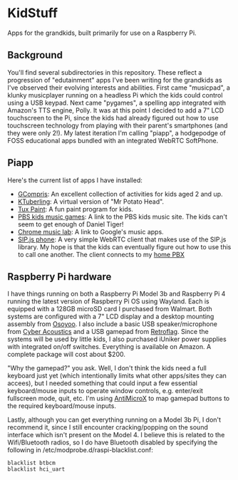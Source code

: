 # KidStuff
Apps for the grandkids, built primarily for use on a Raspberry Pi.

## Background
You'll find several subdirectories in this repository.  These reflect a progression of "edutainment" apps I've been writing for the grandkids as I've observed their evolving interests and abilities.  First came "musicpad", a klunky musicplayer running on a headless Pi which the kids could control using a USB keypad.  Next came "pygames", a spelling app integrated with Amazon's TTS engine, Polly.  It was at this point I decided to add a 7" LCD touchscreen to the Pi, since the kids had already figured out how to use touchscreen technology from playing with their parent's smartphones (and they were only 2!).  My latest iteration I'm calling "piapp", a hodgepodge of FOSS educational apps bundled with an integrated WebRTC SoftPhone.

## Piapp
Here's the current list of apps I have installed:
+ [GCompris](https://www.gcompris.net/): An excellent collection of activities for kids aged 2 and up.
+ [KTuberling](https://apps.kde.org/ktuberling/): A virtual version of "Mr Potato Head".
+ [Tux Paint](https://tuxpaint.org/): A fun paint program for kids.
+ [PBS kids music games](https://pbskids.org/games/music): A link to the PBS kids music site.  The kids can't seem to get enough of Daniel Tiger!
+ [Chrome music lab](https://musiclab.chromeexperiments.com/): A link to Google's music apps.
+ [SIP.js phone](https://sipjs.com/): A very simple WebRTC client that makes use of the SIP.js library.  My hope is that the kids can eventually figure out how to use this to call one another.  The client connects to my [home PBX](https://pbxmyhome.mckblog.net)

## Raspberry Pi hardware
I have things running on both a Raspberry Pi Model 3b and Raspberry Pi 4 running the latest version of Raspberry Pi OS using Wayland.  Each is equipped with a 128GB microSD card I purchased from Walmart. Both systems are configured with a 7" LCD display and a desktop mounting assembly from [Osoyoo](https://osoyoo.com/).  I also include a basic USB speaker/microphone from [Cyber Acoustics](https://www.cyberacoustics.com/) and a USB gamepad from [Retroflag](https://retroflag.com/). Since the systems will be used by little kids, I also purchased iUniker power supplies with integrated on/off switches. Everything is available on Amazon.  A complete package will cost about $200.

"Why the gamepad?" you ask.  Well, I don't think the kids need a full keyboard just yet (which intentionally limits what other apps/sites they can accees), but I needed something that could input a few essential keyboard/mouse inputs to operate window controls, e.g. enter/exit fullscreen mode, quit, etc.  I'm using [AntiMicroX](https://github.com/AntiMicroX/antimicrox) to map gamepad buttons to the required keyboard/mouse inputs.

Lastly, although you can get everything running on a Model 3b Pi, I don't recommend it, since I still encounter cracking/popping on the sound interface which isn't present on the Model 4. I believe this is related to the Wifi/Bluetooth radios, so I do have Bluetooth disabled by specifying the following in /etc/modprobe.d/raspi-blacklist.conf:
```
blacklist btbcm
blacklist hci_uart
```
